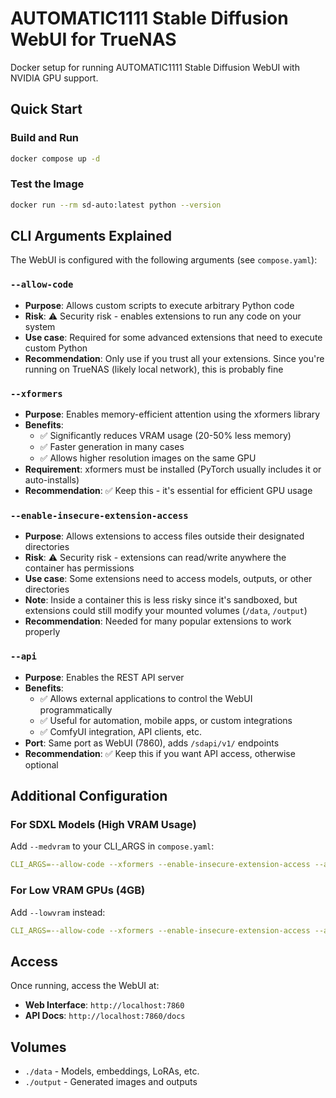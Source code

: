 # AUTOMATIC1111 Stable Diffusion WebUI for TrueNAS

Docker setup for running AUTOMATIC1111 Stable Diffusion WebUI with NVIDIA GPU support.

## Quick Start

### Build and Run

```bash
docker compose up -d
```

### Test the Image

```bash
docker run --rm sd-auto:latest python --version
```

## CLI Arguments Explained

The WebUI is configured with the following arguments (see `compose.yaml`):

### `--allow-code`

- **Purpose**: Allows custom scripts to execute arbitrary Python code
- **Risk**: ⚠️ Security risk - enables extensions to run any code on your system
- **Use case**: Required for some advanced extensions that need to execute custom Python
- **Recommendation**: Only use if you trust all your extensions. Since you're running on TrueNAS (likely local network), this is probably fine

### `--xformers`

- **Purpose**: Enables memory-efficient attention using the xformers library
- **Benefits**:
  - ✅ Significantly reduces VRAM usage (20-50% less memory)
  - ✅ Faster generation in many cases
  - ✅ Allows higher resolution images on the same GPU
- **Requirement**: xformers must be installed (PyTorch usually includes it or auto-installs)
- **Recommendation**: ✅ Keep this - it's essential for efficient GPU usage

### `--enable-insecure-extension-access`

- **Purpose**: Allows extensions to access files outside their designated directories
- **Risk**: ⚠️ Security risk - extensions can read/write anywhere the container has permissions
- **Use case**: Some extensions need to access models, outputs, or other directories
- **Note**: Inside a container this is less risky since it's sandboxed, but extensions could still modify your mounted volumes (`/data`, `/output`)
- **Recommendation**: Needed for many popular extensions to work properly

### `--api`

- **Purpose**: Enables the REST API server
- **Benefits**:
  - ✅ Allows external applications to control the WebUI programmatically
  - ✅ Useful for automation, mobile apps, or custom integrations
  - ✅ ComfyUI integration, API clients, etc.
- **Port**: Same port as WebUI (7860), adds `/sdapi/v1/` endpoints
- **Recommendation**: ✅ Keep this if you want API access, otherwise optional

## Additional Configuration

### For SDXL Models (High VRAM Usage)

Add `--medvram` to your CLI_ARGS in `compose.yaml`:

```yaml
CLI_ARGS=--allow-code --xformers --enable-insecure-extension-access --api --medvram
```

### For Low VRAM GPUs (4GB)

Add `--lowvram` instead:

```yaml
CLI_ARGS=--allow-code --xformers --enable-insecure-extension-access --api --lowvram
```

## Access

Once running, access the WebUI at:

- **Web Interface**: `http://localhost:7860`
- **API Docs**: `http://localhost:7860/docs`

## Volumes

- `./data` - Models, embeddings, LoRAs, etc.
- `./output` - Generated images and outputs
